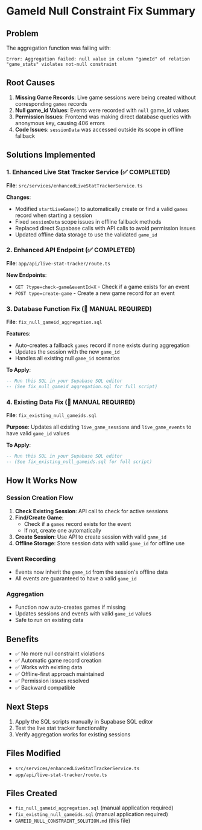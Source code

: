 # GameId Null Constraint Fix Summary

## Problem
The aggregation function was failing with:
```
Error: Aggregation failed: null value in column "gameId" of relation "game_stats" violates not-null constraint
```

## Root Causes
1. **Missing Game Records**: Live game sessions were being created without corresponding `games` records
2. **Null game_id Values**: Events were recorded with `null` game_id values
3. **Permission Issues**: Frontend was making direct database queries with anonymous key, causing 406 errors
4. **Code Issues**: `sessionData` was accessed outside its scope in offline fallback

## Solutions Implemented

### 1. Enhanced Live Stat Tracker Service (✅ COMPLETED)
**File**: `src/services/enhancedLiveStatTrackerService.ts`

**Changes**:
- Modified `startLiveGame()` to automatically create or find a valid `games` record when starting a session
- Fixed `sessionData` scope issues in offline fallback methods
- Replaced direct Supabase calls with API calls to avoid permission issues
- Updated offline data storage to use the validated `game_id`

### 2. Enhanced API Endpoint (✅ COMPLETED)
**File**: `app/api/live-stat-tracker/route.ts`

**New Endpoints**:
- `GET ?type=check-game&eventId=X` - Check if a game exists for an event
- `POST type=create-game` - Create a new game record for an event

### 3. Database Function Fix (📝 MANUAL REQUIRED)
**File**: `fix_null_gameid_aggregation.sql`

**Features**:
- Auto-creates a fallback `games` record if none exists during aggregation
- Updates the session with the new `game_id`
- Handles all existing null `game_id` scenarios

**To Apply**:
```sql
-- Run this SQL in your Supabase SQL editor
-- (See fix_null_gameid_aggregation.sql for full script)
```

### 4. Existing Data Fix (📝 MANUAL REQUIRED)
**File**: `fix_existing_null_gameids.sql`

**Purpose**: Updates all existing `live_game_sessions` and `live_game_events` to have valid `game_id` values

**To Apply**:
```sql
-- Run this SQL in your Supabase SQL editor
-- (See fix_existing_null_gameids.sql for full script)
```

## How It Works Now

### Session Creation Flow
1. **Check Existing Session**: API call to check for active sessions
2. **Find/Create Game**: 
   - Check if a `games` record exists for the event
   - If not, create one automatically
3. **Create Session**: Use API to create session with valid `game_id`
4. **Offline Storage**: Store session data with valid `game_id` for offline use

### Event Recording
- Events now inherit the `game_id` from the session's offline data
- All events are guaranteed to have a valid `game_id`

### Aggregation
- Function now auto-creates games if missing
- Updates sessions and events with valid `game_id` values
- Safe to run on existing data

## Benefits
- ✅ No more null constraint violations
- ✅ Automatic game record creation
- ✅ Works with existing data
- ✅ Offline-first approach maintained
- ✅ Permission issues resolved
- ✅ Backward compatible

## Next Steps
1. Apply the SQL scripts manually in Supabase SQL editor
2. Test the live stat tracker functionality
3. Verify aggregation works for existing sessions

## Files Modified
- `src/services/enhancedLiveStatTrackerService.ts`
- `app/api/live-stat-tracker/route.ts`

## Files Created
- `fix_null_gameid_aggregation.sql` (manual application required)
- `fix_existing_null_gameids.sql` (manual application required)
- `GAMEID_NULL_CONSTRAINT_SOLUTION.md` (this file)
